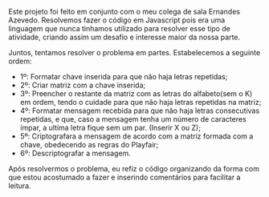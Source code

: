   Este projeto foi feito em conjunto com o meu colega de sala Ernandes Azevedo. Resolvemos fazer o código em Javascript pois era uma linguagem que nunca tinhamos utilizado para resolver esse tipo de atividade, criando assim um desafio e interesse maior da nossa parte.

Juntos, tentamos resolver o problema em partes. Estabelecemos a seguinte ordem:
  - 1º: Formatar chave inserida para que não haja letras repetidas;
  - 2º: Criar matriz com a chave inserida;
  - 3º: Preencher o restante da matriz com as letras do alfabeto(sem o K) em ordem, tendo o cuidade para que não haja letras repetidas na matriz;
  - 4º: Formatar mensagem recebida para que não haja letras consecutivas repetidas, e que, caso a mensagem tenha um número de caracteres ímpar, a ultima letra fique sem um par. (Inserir X ou Z);
  - 5º: Criptografara a mensagem de acordo com a matriz formada com a chave, obedecendo as regras do Playfair;
  - 6º: Descriptografar a mensagem.
  
  Após resolvermos o problema, eu refiz o código organizando da forma com que estou acostumado a fazer e inserindo comentários para facilitar a leitura.
